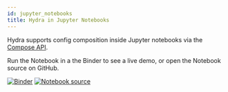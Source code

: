 ```yaml
---
id: jupyter_notebooks
title: Hydra in Jupyter Notebooks
---
```


Hydra supports config composition inside Jupyter notebooks via the [Compose API](../experimental/hydra_compose.md).  

Run the Notebook in a the Binder to see a live demo, or open the Notebook source on GitHub.

[![Binder](https://mybinder.org/badge_logo.svg)](https://mybinder.org/v2/gh/facebookresearch/hydra/master?filepath=examples%2jupyter_notebooks)
[![Notebook source](https://img.shields.io/badge/-Notebooks%20source-informational)](https://github.com/facebookresearch/hydra//tree/master/examples/jupyter_notebooks/)
